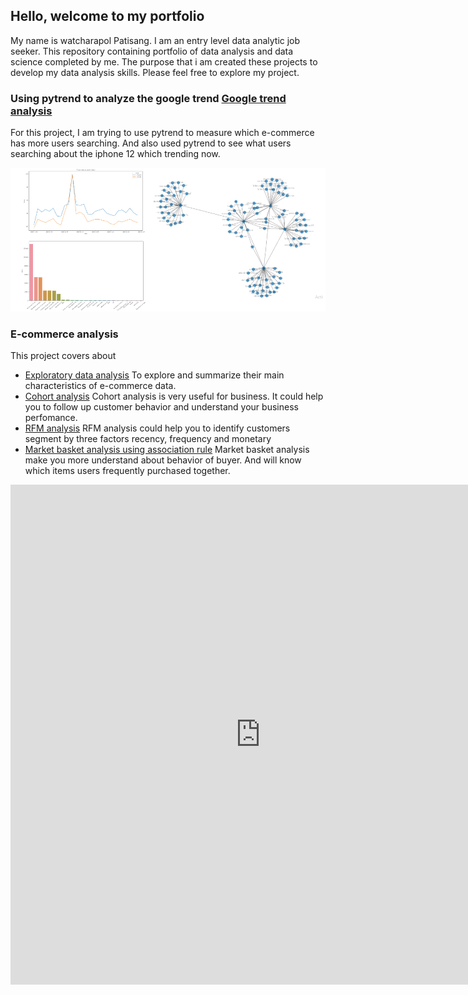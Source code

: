## Hello, welcome to my portfolio

My name is watcharapol Patisang. I am an entry level 
data analytic job seeker. This repository containing 
portfolio of data analysis and data science completed 
by me. The purpose that i am created these projects to 
develop my data analysis skills. Please feel free to 
explore my project.

### Using pytrend to analyze the google trend [Google trend analysis](https://github.com/Tarwp/Own_Project/blob/main/Pytrend/Pytrend.ipynb)

For this project, I am trying to use pytrend to measure which 
e-commerce has more users searching. And also used pytrend to 
see what users searching about the iphone 12 which trending now.

![alt text](https://github.com/Tarwp/Own_Project/blob/main/Pytrend/Pytrenim.jpg)

### E-commerce analysis
This project covers about
* [Exploratory data analysis](https://github.com/Tarwp/Own_Project/blob/main/E-commerce%20Analysis/E-commerce_EDA.ipynb) To explore and summarize their main characteristics of e-commerce data.
* [Cohort analysis](https://github.com/Tarwp/Own_Project/blob/main/E-commerce%20Analysis/E-commerce_EDA.ipynb) Cohort analysis is very useful for business. It could help you to
follow up customer behavior and understand your business perfomance.
* [RFM analysis](https://github.com/Tarwp/Own_Project/blob/main/E-commerce%20Analysis/E_commerce_RFM.ipynb) RFM analysis could help you to identify customers segment by three factors recency, frequency and monetary
* [Market basket analysis using association rule](https://github.com/Tarwp/Own_Project/blob/main/E-commerce%20Analysis/Association_rules.ipynb)
Market basket analysis make you more understand about behavior of buyer. And will know which items users frequently purchased together.
    
<iframe seamless frameborder="0" src="https://public.tableau.com/views/MonthlyReport_16006154043090/Dashboard1?:language=en&:display_count=yes&:showVizHome=no" width = '800' height = '800' scrolling='yes' ></iframe>
